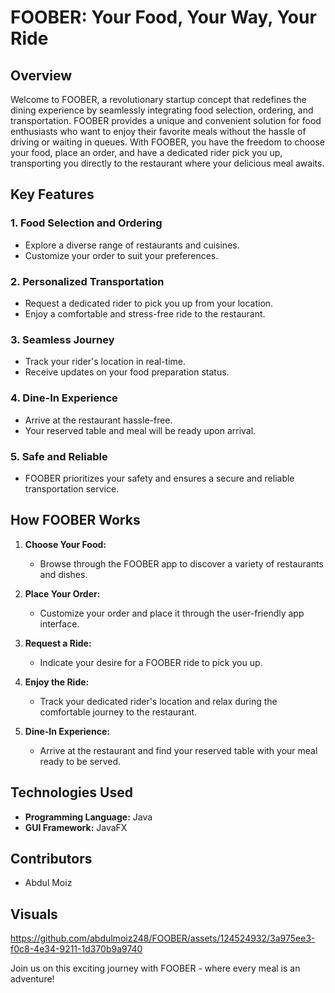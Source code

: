 # FOOBER: Your Food, Your Way, Your Ride

## Overview
Welcome to FOOBER, a revolutionary startup concept that redefines the dining experience by seamlessly integrating food selection, ordering, and transportation. FOOBER provides a unique and convenient solution for food enthusiasts who want to enjoy their favorite meals without the hassle of driving or waiting in queues. With FOOBER, you have the freedom to choose your food, place an order, and have a dedicated rider pick you up, transporting you directly to the restaurant where your delicious meal awaits.

## Key Features

### 1. Food Selection and Ordering
   - Explore a diverse range of restaurants and cuisines.
   - Customize your order to suit your preferences.

### 2. Personalized Transportation
   - Request a dedicated rider to pick you up from your location.
   - Enjoy a comfortable and stress-free ride to the restaurant.

### 3. Seamless Journey
   - Track your rider's location in real-time.
   - Receive updates on your food preparation status.

### 4. Dine-In Experience
   - Arrive at the restaurant hassle-free.
   - Your reserved table and meal will be ready upon arrival.

### 5. Safe and Reliable
   - FOOBER prioritizes your safety and ensures a secure and reliable transportation service.

## How FOOBER Works

1. **Choose Your Food:**
   - Browse through the FOOBER app to discover a variety of restaurants and dishes.

2. **Place Your Order:**
   - Customize your order and place it through the user-friendly app interface.

3. **Request a Ride:**
   - Indicate your desire for a FOOBER ride to pick you up.

4. **Enjoy the Ride:**
   - Track your dedicated rider's location and relax during the comfortable journey to the restaurant.

5. **Dine-In Experience:**
   - Arrive at the restaurant and find your reserved table with your meal ready to be served.
## Technologies Used
- **Programming Language:** Java
- **GUI Framework:** JavaFX
  
## Contributors
- Abdul Moiz
## Visuals
https://github.com/abdulmoiz248/FOOBER/assets/124524932/3a975ee3-f0c8-4e34-9211-1d370b9a9740

Join us on this exciting journey with FOOBER - where every meal is an adventure!
